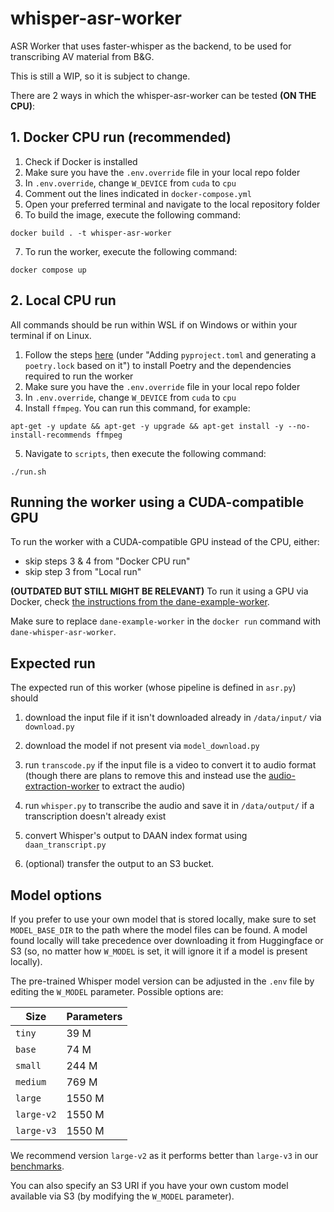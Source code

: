 # whisper-asr-worker

ASR Worker that uses faster-whisper as the backend, to be used for transcribing AV material from B&G.

This is still a WIP, so it is subject to change.

There are 2 ways in which the whisper-asr-worker can be tested **(ON THE CPU)**:

## 1. Docker CPU run (recommended)

1. Check if Docker is installed
2. Make sure you have the `.env.override` file in your local repo folder
3. In `.env.override`, change `W_DEVICE` from `cuda` to `cpu`
4. Comment out the lines indicated in `docker-compose.yml`
5. Open your preferred terminal and navigate to the local repository folder
6. To build the image, execute the following command:
```
docker build . -t whisper-asr-worker
```
7. To run the worker, execute the following command:
```
docker compose up
```

## 2. Local CPU run

All commands should be run within WSL if on Windows or within your terminal if on Linux.

1. Follow the steps [here](https://github.com/beeldengeluid/dane-example-worker/wiki/Setting-up-a-new-worker) (under "Adding `pyproject.toml` and generating a `poetry.lock` based on it") to install Poetry and the dependencies required to run the worker
2. Make sure you have the `.env.override` file in your local repo folder
3. In `.env.override`, change `W_DEVICE` from `cuda` to `cpu`
4. Install `ffmpeg`. You can run this command, for example:
```
apt-get -y update && apt-get -y upgrade && apt-get install -y --no-install-recommends ffmpeg
```
5. Navigate to `scripts`, then execute the following command:
```
./run.sh
```

## Running the worker using a CUDA-compatible GPU

To run the worker with a CUDA-compatible GPU instead of the CPU, either:
- skip steps 3 & 4 from "Docker CPU run" 
- skip step 3 from "Local run"

**(OUTDATED BUT STILL MIGHT BE RELEVANT)** To run it using a GPU via Docker, check [the instructions from the dane-example-worker](https://github.com/beeldengeluid/dane-example-worker/wiki/Containerization#running-the-container-locally-using-cuda-compatible-gpu).

Make sure to replace `dane-example-worker` in the `docker run` command with `dane-whisper-asr-worker`.

## Expected run

The expected run of this worker (whose pipeline is defined in `asr.py`) should 

1. download the input file if it isn't downloaded already in `/data/input/` via `download.py`

2. download the model if not present via `model_download.py`

3. run `transcode.py` if the input file is a video to convert it to audio format (though there are plans to remove this and instead use the [audio-extraction-worker](https://github.com/beeldengeluid/audio-extraction-worker/) to extract the audio)

4. run `whisper.py` to transcribe the audio and save it in `/data/output/` if a transcription doesn't already exist
5. convert Whisper's output to DAAN index format using `daan_transcript.py`
6. (optional) transfer the output to an S3 bucket.

## Model options

If you prefer to use your own model that is stored locally, make sure to set `MODEL_BASE_DIR` to the path where the model files can be found. A model found locally will take precedence over downloading it from Huggingface or S3 (so, no matter how `W_MODEL` is set, it will ignore it if a model is present locally).

The pre-trained Whisper model version can be adjusted in the `.env` file by editing the `W_MODEL` parameter. Possible options are:

|Size|Parameters|
|---|---|
|`tiny`|39 M|
|`base`|74 M|
|`small`|244 M|
|`medium`|769 M|
|`large`|1550 M|
|`large-v2`|1550 M|
|`large-v3`|1550 M|

We recommend version `large-v2` as it performs better than `large-v3` in our [benchmarks](https://opensource-spraakherkenning-nl.github.io/ASR_NL_results/NISV/bn_nl/res_labelled.html).

You can also specify an S3 URI if you have your own custom model available via S3 (by modifying the `W_MODEL` parameter).
